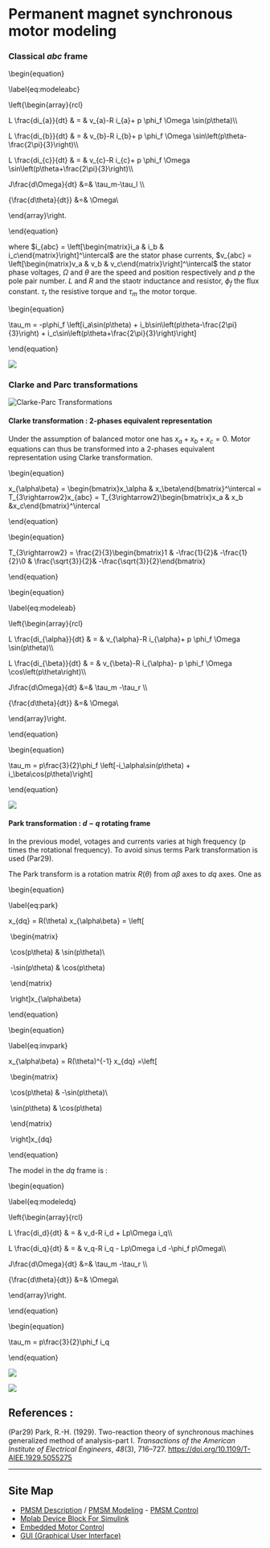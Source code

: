 # Permanent magnet synchronous motor modeling

### Classical $abc$ frame

\begin{equation}

\label{eq:modeleabc}

\left\{\begin{array}{rcl}

L \frac{di_{a}}{dt} & = & v_{a}-R i_{a}+ p \phi_f  \Omega \sin(p\theta)\\\\

L \frac{di_{b}}{dt} & = & v_{b}-R i_{b}+ p \phi_f  \Omega \sin\left(p\theta-\frac{2\pi}{3}\right)\\\\

L \frac{di_{c}}{dt} & = & v_{c}-R i_{c}+ p \phi_f  \Omega \sin\left(p\theta+\frac{2\pi}{3}\right)\\\\

J\frac{d\Omega}{dt} &=& \tau_m-\tau_l \\\\

{\frac{d\theta}{dt}} &=& \Omega\\

\end{array}\right.

\end{equation}

where  $i_{abc} = \left[\begin{matrix}i_a & i_b & i_c\end{matrix}\right]^\intercal$ are the stator phase currents, $v_{abc} = \left[\begin{matrix}v_a & v_b & v_c\end{matrix}\right]^\intercal$ the stator phase voltages, $\Omega$ and $\theta$ are the speed and position respectively and $p$ the pole pair number. $L$ and $R$ and the staotr inductance and resistor, $\phi_f$ the flux constant. $\tau_r$ the resistive torque and $\tau_m$ the motor torque.

\begin{equation}

\tau_m = -p\phi_f  \left[i_a\sin(p\theta) + i_b\sin\left(p\theta-\frac{2\pi}{3}\right) + i_c\sin\left(p\theta+\frac{2\pi}{3}\right)\right]

\end{equation}

![](../img/PMSM/ModelABC.png)

### Clarke and Parc transformations

![Clarke-Parc Transformations](../img/PMSM/animatedTransfo.gif)





####  Clarke transformation : 2-phases equivalent representation

Under the assumption of balanced motor one has  $x_a+x_b+x_c = 0$. Motor equations can thus be transformed into a 2-phases equivalent representation using Clarke transformation. 

\begin{equation}

x_{\alpha\beta} = \begin{bmatrix}x_\alpha & x_\beta\end{bmatrix}^\intercal = T_{3\rightarrow2}x_{abc} = T_{3\rightarrow2}\begin{bmatrix}x_a & x_b &x_c\end{bmatrix}^\intercal

\end{equation}

\begin{equation}

T_{3\rightarrow2} = \frac{2}{3}\begin{bmatrix}1 & -\frac{1}{2}& -\frac{1}{2}\\0 & \frac{\sqrt{3}}{2}& -\frac{\sqrt{3}}{2}\end{bmatrix}

\end{equation}

\begin{equation}

\label{eq:modeleab}

\left\{\begin{array}{rcl}

L \frac{di_{\alpha}}{dt} & = & v_{\alpha}-R i_{\alpha}+ p \phi_f  \Omega \sin(p\theta)\\\\

L \frac{di_{\beta}}{dt} & = & v_{\beta}-R i_{\alpha}- p \phi_f  \Omega \cos\left(p\theta\right)\\\\

J\frac{d\Omega}{dt} &=& \tau_m -\tau_r \\\\

{\frac{d\theta}{dt}} &=& \Omega\\

\end{array}\right.

\end{equation}

\begin{equation}

\tau_m = p\frac{3}{2}\phi_f  \left[-i_\alpha\sin(p\theta) + i_\beta\cos(p\theta)\right]

\end{equation}

![](../img/PMSM/Modelalbe.png)

#### Park transformation : $d-q$ rotating frame 

In the previous model, votages and currents varies at high frequency (p times the rotational frequency). To avoid sinus terms Park transformation is used (Par29).

The Park transform is a rotation matrix $R(\theta)$ from $\alpha\beta$ axes to $dq$ axes. One as

\begin{equation}

\label{eq:park}

x_{dq} = R(\theta) x_{\alpha\beta} = \left[

​		\begin{matrix}

​			\cos(p\theta) & \sin(p\theta)\\

​			-\sin(p\theta) & \cos(p\theta)

​		\end{matrix}

​	\right]x_{\alpha\beta}

\end{equation}

\begin{equation}

\label{eq:invpark}

x_{\alpha\beta} = R(\theta)^{-1} x_{dq} =\left[

​		\begin{matrix}

​			\cos(p\theta) & -\sin(p\theta)\\

​			\sin(p\theta) & \cos(p\theta)

​		\end{matrix}

​	\right]x_{dq}

\end{equation}

The model in the $dq$ frame is :

\begin{equation}

\label{eq:modeledq}

\left\{\begin{array}{rcl}

L \frac{di_d}{dt} & = & v_d-R i_d + Lp\Omega i_q\\\\

L \frac{di_q}{dt} & = & v_q-R i_q - Lp\Omega i_d -\phi_f  p\Omega\\\\

J\frac{d\Omega}{dt} &=& \tau_m -\tau_r \\\\

{\frac{d\theta}{dt}} &=& \Omega\\

\end{array}\right.

\end{equation}

\begin{equation}

\tau_m = p\frac{3}{2}\phi_f  i_q

\end{equation}

![](../img/PMSM/Modeldq.png)

![](../img/PMSM/BlocDiagramdq.png)

## References :

(Par29) Park, R.-H. (1929). Two-reaction theory of synchronous machines generalized method of analysis-part I. *Transactions of the American Institute of Electrical Engineers*, *48*(3), 716–727. https://doi.org/10.1109/T-AIEE.1929.5055275

------

## Site Map

- [PMSM Description](PMSM.html) / [PMSM Modeling](PMSMModeling.html) - [PMSM Control](PMSMControl.html)
- [Mplab Device Block For Simulink](../MplabForSimulink/MplabForSimulink.html)
- [Embedded Motor Control](../RCP/PMSMRCP.html)
- [GUI (Graphical User Interface)](../GUI/GUI.html)

